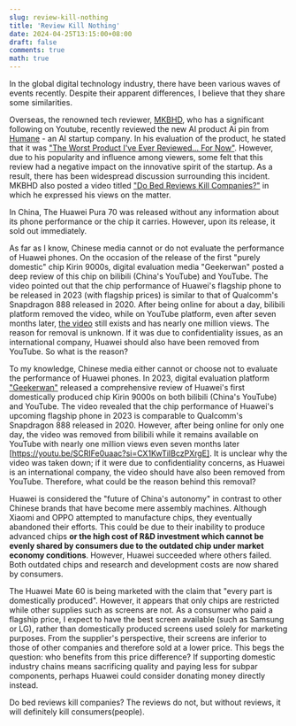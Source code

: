 ```yaml
---
slug: review-kill-nothing
title: 'Review Kill Nothing'
date: 2024-04-25T13:15:00+08:00
draft: false
comments: true
math: true
---
```


In the global digital technology industry, there have been various waves of events recently. Despite their apparent differences, I believe that they share some similarities.

Overseas, the renowned tech reviewer, [MKBHD](https://www.youtube.com/@mkbhd), who has a significant following on Youtube, recently reviewed the new AI product Ai pin from [Humane](https://humane.com) - an AI startup company. In his evaluation of the product, he stated that it was ["The Worst Product I've Ever Reviewed... For Now"](https://youtu.be/TitZV6k8zfA?si=9NrIwOMcaW4D__ez). However, due to his popularity and influence among viewers, some felt that this review had a negative impact on the innovative spirit of the startup. As a result, there has been widespread discussion surrounding this incident. MKBHD also posted a video titled ["Do Bed Reviews Kill Companies?"](https://youtu.be/QztFpzKsdeA?si=eLh8jlxdOr4GBp75) in which he expressed his views on the matter.

In China, The Huawei Pura 70 was released without any information about its phone performance or the chip it carries. However, upon its release, it sold out immediately.

As far as I know, Chinese media cannot or do not evaluate the performance of Huawei phones. On the occasion of the release of the first "purely domestic" chip Kirin 9000s, digital evaluation media "Geekerwan" posted a deep review of this chip on bilibili (China's YouTube) and YouTube. The video pointed out that the chip performance of Huawei's flagship phone to be released in 2023 (with flagship prices) is similar to that of Qualcomm's Snapdragon 888 released in 2020. After being online for about a day, bilibili platform removed the video, while on YouTube platform, even after seven months later, [the video](https://youtu.be/SCRIFe0uaac?si=CX1KwTiIBczPXrgE) still exists and has nearly one million views. The reason for removal is unknown. If it was due to confidentiality issues, as an international company, Huawei should also have been removed from YouTube. So what is the reason?

To my knowledge, Chinese media either cannot or choose not to evaluate the performance of Huawei phones. In 2023, digital evaluation platform ["Geekerwan"](https://www.youtube.com/@geekerwan1024) released a comprehensive review of Huawei's first domestically produced chip Kirin 9000s on both bilibili (China's YouTube) and YouTube. The video revealed that the chip performance of Huawei's upcoming flagship phone in 2023 is comparable to Qualcomm's Snapdragon 888 released in 2020. However, after being online for only one day, the video was removed from bilibili while it remains available on YouTube with nearly one million views even seven months later [https://youtu.be/SCRIFe0uaac?si=CX1KwTiIBczPXrgE]. It is unclear why the video was taken down; if it were due to confidentiality concerns, as Huawei is an international company, the video should have also been removed from YouTube. Therefore, what could be the reason behind this removal?

Huawei is considered the "future of China's autonomy" in contrast to other Chinese brands that have become mere assembly machines. Although Xiaomi and OPPO attempted to manufacture chips, they eventually abandoned their efforts. This could be due to their inability to produce advanced chips **or the high cost of R&D investment which cannot be evenly shared by consumers due to the outdated chip under market economy conditions**. However, Huawei succeeded where others failed. Both outdated chips and research and development costs are now shared by consumers.

The Huawei Mate 60 is being marketed with the claim that "every part is domestically produced". However, it appears that only chips are restricted while other supplies such as screens are not. As a consumer who paid a flagship price, I expect to have the best screen available (such as Samsung or LG), rather than domestically produced screens used solely for marketing purposes. From the supplier's perspective, their screens are inferior to those of other companies and therefore sold at a lower price. This begs the question: who benefits from this price difference? If supporting domestic industry chains means sacrificing quality and paying less for subpar components, perhaps Huawei could consider donating money directly instead.

Do bed reviews kill companies? The reviews do not, but without reviews, it will definitely kill consumers(people).
